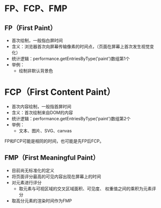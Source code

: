 # FP、FCP、FMP
## FP（First Paint）
- 首次绘制，一般指白屏时间
- 含义：浏览器首次向屏幕传输像素的时间点，（页面在屏幕上首次发生视觉变化）
- 统计逻辑：performance.getEntriesByType('paint')数组第1个
- 举例：
	- 绘制非默认背景色
	
# FCP（First Content Paint）
- 首次内容绘制，一般指首屏时间
- 含义：首次绘制来自DOM的内容
- 统计逻辑：performance.getEntriesByType('paint')数组第2个
- 举例：
	- 文本、图片、SVG、canvas

FP和FCP可能是相同的时间，也可能是先FP后FCP。

## FMP（First Meaningful Paint）
- 目前尚无标准化的定义
- 将页面评分最高的可见内容出现在屏幕上的时间
- 对元素进行评分
	- 取元素与可视区域的交叉区域面积、可见度、 权重值之间的乘积为元素评分
- 取高分元素的渲染时间作为FMP
